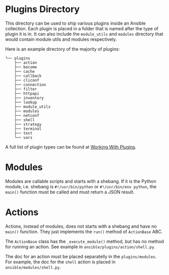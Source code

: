 # Plugins Directory

This directory can be used to ship various plugins inside an Ansible
collection. Each plugin is placed in a folder that is named after the type of
plugin it is in. It can also include the `module_utils` and `modules` directory
that would contain module utils and modules respectively.

Here is an example directory of the majority of plugins:

```
└── plugins
    ├── action
    ├── become
    ├── cache
    ├── callback
    ├── cliconf
    ├── connection
    ├── filter
    ├── httpapi
    ├── inventory
    ├── lookup
    ├── module_utils
    ├── modules
    ├── netconf
    ├── shell
    ├── strategy
    ├── terminal
    ├── test
    └── vars
```

A full list of plugin types can be found at
[Working With Plugins](https://docs.ansible.com/ansible-core/2.18/plugins/plugins.html).

# Modules

Modules are callable scripts and starts with a shebang. If it is the Python
module, i.e. shebang is `#!/usr/bin/python` or `#!/usr/bin/env python`,
the `main()` function must be called and must return a JSON result.

# Actions

Actions, instead of modules, does not starts with a shebang and have no
`main()` function. They just implements the `run()` method of `ActionBase` ABC.

The `ActionBase` class has the `_execute_module()` method, but has no method
for running an action. See example in `ansible/plugins/action/shell.py`.

The doc for an action must be placed separatelly in the `plugins/modules`.
For example, the doc for the `shell` action is placed in
`ansible/modules/shell.py`.
